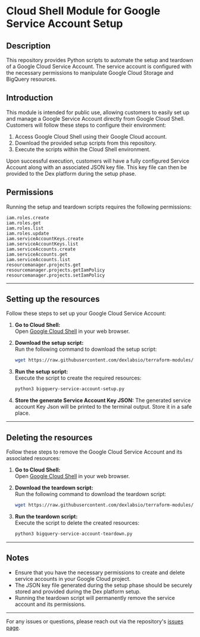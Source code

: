 # Cloud Shell Module for Google Service Account Setup

## Description

This repository provides Python scripts to automate the setup and teardown of a Google Cloud Service Account. The service account is configured with the necessary permissions to manipulate Google Cloud Storage and BigQuery resources.

## Introduction

This module is intended for public use, allowing customers to easily set up and manage a Google Service Account directly from Google Cloud Shell. Customers will follow these steps to configure their environment:

1. Access Google Cloud Shell using their Google Cloud account.
2. Download the provided setup scripts from this repository.
3. Execute the scripts within the Cloud Shell environment.

Upon successful execution, customers will have a fully configured Service Account along with an associated JSON key file. This key file can then be provided to the Dex platform during the setup phase.

## Permissions

Running the setup and teardown scripts requires the following permissions:

```
iam.roles.create
iam.roles.get
iam.roles.list
iam.roles.update
iam.serviceAccountKeys.create
iam.serviceAccountKeys.list
iam.serviceAccounts.create
iam.serviceAccounts.get
iam.serviceAccounts.list
resourcemanager.projects.get
resourcemanager.projects.getIamPolicy
resourcemanager.projects.setIamPolicy
```

---

## Setting up the resources

Follow these steps to set up your Google Cloud Service Account:

1. **Go to Cloud Shell:**  
   Open [Google Cloud Shell](https://shell.cloud.google.com/) in your web browser.

2. **Download the setup script:**  
   Run the following command to download the setup script:
   ```sh
   wget https://raw.githubusercontent.com/dexlabsio/terraform-modules/refs/heads/main/gcp/cloud-shell/bigquery-service-account-setup.py
   ```

3. **Run the setup script:**  
   Execute the script to create the required resources:
   ```sh
   python3 bigquery-service-account-setup.py

4. **Store the generate Service Account Key JSON:**
   The generated service account Key Json will be printed to the terminal output. Store it in a safe place.

---

## Deleting the resources

Follow these steps to remove the Google Cloud Service Account and its associated resources:

1. **Go to Cloud Shell:**  
   Open [Google Cloud Shell](https://shell.cloud.google.com/) in your web browser.

2. **Download the teardown script:**  
   Run the following command to download the teardown script:
   ```sh
   wget https://raw.githubusercontent.com/dexlabsio/terraform-modules/refs/heads/main/gcp/cloud-shell/bigquery-service-account-teardown.py
   ```

3. **Run the teardown script:**  
   Execute the script to delete the created resources:
   ```sh
   python3 bigquery-service-account-teardown.py
   ```

---

## Notes
- Ensure that you have the necessary permissions to create and delete service accounts in your Google Cloud project.
- The JSON key file generated during the setup phase should be securely stored and provided during the Dex platform setup.
- Running the teardown script will permanently remove the service account and its permissions.

---

For any issues or questions, please reach out via the repository's [issues page](https://github.com/dexlabsio/terraform-modules/issues).
